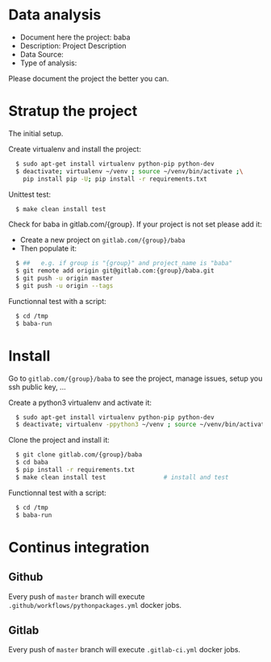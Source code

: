 # Data analysis
- Document here the project: baba
- Description: Project Description
- Data Source:
- Type of analysis:

Please document the project the better you can.

# Stratup the project

The initial setup.

Create virtualenv and install the project:
```bash
  $ sudo apt-get install virtualenv python-pip python-dev
  $ deactivate; virtualenv ~/venv ; source ~/venv/bin/activate ;\
    pip install pip -U; pip install -r requirements.txt
```

Unittest test:
```bash
  $ make clean install test
```

Check for baba in gitlab.com/{group}.
If your project is not set please add it:

- Create a new project on `gitlab.com/{group}/baba`
- Then populate it:

```bash
  $ ##   e.g. if group is "{group}" and project_name is "baba"
  $ git remote add origin git@gitlab.com:{group}/baba.git
  $ git push -u origin master
  $ git push -u origin --tags
```

Functionnal test with a script:
```bash
  $ cd /tmp
  $ baba-run
```
# Install
Go to `gitlab.com/{group}/baba` to see the project, manage issues,
setup you ssh public key, ...

Create a python3 virtualenv and activate it:
```bash
  $ sudo apt-get install virtualenv python-pip python-dev
  $ deactivate; virtualenv -ppython3 ~/venv ; source ~/venv/bin/activate
```

Clone the project and install it:
```bash
  $ git clone gitlab.com/{group}/baba
  $ cd baba
  $ pip install -r requirements.txt
  $ make clean install test                # install and test
```
Functionnal test with a script:
```bash
  $ cd /tmp
  $ baba-run
``` 

# Continus integration
## Github 
Every push of `master` branch will execute `.github/workflows/pythonpackages.yml` docker jobs.
## Gitlab
Every push of `master` branch will execute `.gitlab-ci.yml` docker jobs.
